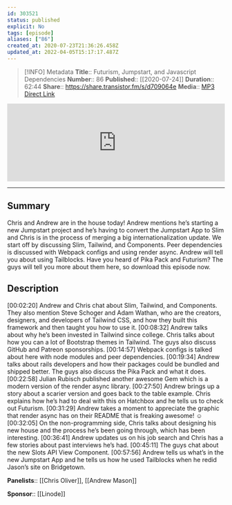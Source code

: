 ```yaml
---
id: 303521
status: published
explicit: No
tags: [episode]
aliases: ["86"]
created_at: 2020-07-23T21:36:26.458Z
updated_at: 2022-04-05T15:17:17.487Z
---
```


> [!INFO] Metadata
> **Title**:: Futurism, Jumpstart, and Javascript Dependencies
> **Number**:: 86
> **Published**:: [[2020-07-24]]
> **Duration**:: 62:44
> **Share**:: <https://share.transistor.fm/s/d709064e>
> **Media**:: [MP3 Direct Link](https://dts.podtrac.com/redirect.mp3/media.transistor.fm/d709064e/4e170317.mp3)

<iframe width="100%" height="180" frameborder="no" scrolling="no" seamless src="https://share.transistor.fm/e/d709064e/dark"></iframe>

---

## Summary

Chris and Andrew are in the house today! Andrew mentions he’s starting a new Jumpstart project and he’s having to convert the Jumpstart App to Slim and Chris is in the process of merging a big internationalization update. We start off by discussing Slim, Tailwind, and Components. Peer dependencies is discussed with Webpack configs and using render async. Andrew will tell you about using Tailblocks. Have you heard of Pika Pack and Futurism? The guys will tell you more about them here, so download this episode now.

## Description

[00:02:20] Andrew and Chris chat about Slim, Tailwind, and Components. They also mention Steve Schoger and Adam Wathan, who are the creators, designers, and developers of Tailwind CSS, and how they built this framework and then taught you how to use it.
[00:08:32] Andrew talks about why he’s been invested in Tailwind since college. Chris talks about how you can a lot of Bootstrap themes in Tailwind. The guys also discuss GitHub and Patreon sponsorships.
[00:14:57] Webpack configs is talked about here with node modules and peer dependencies.
[00:19:34] Andrew talks about rails developers and how their packages could be bundled and shipped better. The guys also discuss the Pika Pack and what it does.
[00:22:58] Julian Rubisch published another awesome Gem which is a modern version of the render async library.
[00:27:50] Andrew brings up a story about a scarier version and goes back to the table example. Chris explains how he’s had to deal with this on Hatchbox and he tells us to check out Futurism.
[00:31:29] Andrew takes a moment to appreciate the graphic that render async has on their README that is freaking awesome! ☺
[00:32:05] On the non-programming side, Chris talks about designing his new house and the process he’s been going through, which has been interesting.
[00:36:41] Andrew updates us on his job search and Chris has a few stories about past interviews he’s had.
[00:45:11] The guys chat about the new Slots API View Component.
[00:57:56] Andrew tells us what’s in the new Jumpstart App and he tells us how he used Tailblocks when he redid Jason’s site on Bridgetown.

**Panelists**:: [[Chris Oliver]], [[Andrew Mason]]

**Sponsor**:: [[Linode]]
